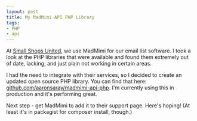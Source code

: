 ```yaml
---
layout: post
title: My MadMimi API PHP Library
tags:
- PHP
- api
---
```

At [Small Shops United](https://www.smallshopsunited.com), we use MadMimi for our email list software.  I took a look at the PHP libraries that were available and found them extremely out of date, lacking, and just plain not working in certain areas.  

I had the need to integrate with their services, so I decided to create an updated open source PHP library.  You can find that here: [github.com/aaronsaray/madmimi-api-php](https://github.com/aaronsaray/madmimi-api-php).  I'm currently using this in production and it's performing great.

Next step - get MadMimi to add it to their support page.  Here's hoping!  (At least it's in packagist for composer install, though.)
